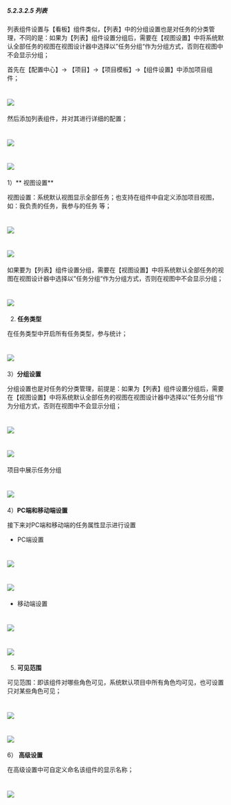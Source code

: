 ##### 5.2.3.2.5 列表

列表组件设置与【看板】组件类似，【列表】中的分组设置也是对任务的分类管理，不同的是：如果为【列表】组件设置分组后，需要在【视图设置】中将系统默认全部任务的视图在视图设计器中选择以”任务分组“作为分组方式，否则在视图中不会显示分组；


首先在【配置中心】→ 【项目】→【项目模板】→【组件设置】中添加项目组件；

# ![](/assets/3组件管理-添加项目组件1.png)

然后添加列表组件，并对其进行详细的配置；

# ![](/assets/7组件管理-列表1.png)

# ![](/assets/7组件管理-列表2.png)

1）** 视图设置**

视图设置：系统默认视图显示全部任务；也支持在组件中自定义添加项目视图，如：我负责的任务，我参与的任务 等；

# ![](/assets/7组件管理-列表-视图设置1.png)

# ![](/assets/7组件管理-列表-视图设置2.png)

如果要为【列表】组件设置分组，需要在【视图设置】中将系统默认全部任务的视图在视图设计器中选择以”任务分组“作为分组方式，否则在视图中不会显示分组；

# ![](/assets/7组件管理-列表-视图设置3.png)

2) **任务类型**

在任务类型中开启所有任务类型，参与统计；

# ![](/assets/7组件管理-列表-任务类型.png)

3）**分组设置**

分组设置也是对任务的分类管理，前提是：如果为【列表】组件设置分组后，需要在【视图设置】中将系统默认全部任务的视图在视图设计器中选择以”任务分组“作为分组方式，否则在视图中不会显示分组；

# ![](/assets/7组件管理-列表-分组设置1.png)

# ![](/assets/7组件管理-列表-分组设置2.png)

项目中展示任务分组

# ![](/assets/7组件管理-列表-视图设置4.png)

4）**PC端和移动端设置**

接下来对PC端和移动端的任务属性显示进行设置

* PC端设置

# ![](/assets/7组件管理-列表-PC端设置.png)

# ![](/assets/7组件管理-列表-PC端设置1.png)

* 移动端设置

# ![](/assets/7组件管理-列表-移动端设置1.png)

# ![](/assets/7组件管理-列表-移动端设置2.png)


5) **可见范围**

可见范围：即该组件对哪些角色可见，系统默认项目中所有角色均可见，也可设置只对某些角色可见；

# ![](/assets/7组件管理-列表-可见范围1.png)

# ![](/assets/7组件管理-列表-可见范围2.png)

6） **高级设置**

在高级设置中可自定义命名该组件的显示名称；

# ![](/assets/7组件管理-列表-高级设置.png)

